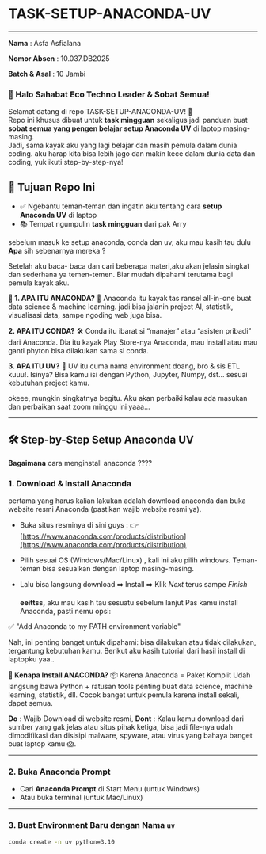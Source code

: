 # TASK-SETUP-ANACONDA-UV
----
**Nama** : Asfa Asfialana

**Nomor Absen** : 10.037.DB2025

**Batch & Asal** : 10 Jambi

### 👋 Halo Sahabat Eco Techno Leader & Sobat Semua!

Selamat datang di repo TASK-SETUP-ANACONDA-UV! 🎉  
Repo ini khusus dibuat untuk **task mingguan** sekaligus jadi panduan buat **sobat semua yang pengen belajar setup Anaconda UV** di laptop masing-masing.  
Jadi, sama kayak aku yang lagi belajar dan masih pemula dalam dunia coding. aku harap kita bisa lebih jago dan makin kece dalam dunia data dan coding, yuk ikuti step-by-step-nya!


## 🎯 Tujuan Repo Ini

- ✅ Ngebantu teman-teman dan ingatin aku tentang cara **setup Anaconda UV** di laptop
- 📚 Tempat ngumpulin **task mingguan** dari pak  Arry

sebelum masuk ke setup anaconda, conda dan uv, aku mau kasih tau dulu **Apa** sih sebenarnya mereka ?

Setelah aku baca- baca dan cari beberapa materi,aku akan jelasin singkat dan sederhana ya temen-temen. Biar mudah dipahami terutama bagi pemula kayak aku. 

**🐍 1. APA ITU ANACONDA?**
🎒 Anaconda itu kayak tas ransel all-in-one buat data science & machine learning. jadi bisa jalanin project AI, statistik, visualisasi data, sampe ngoding web juga bisa.

**2. APA ITU CONDA?**
🛠️ Conda itu ibarat si “manajer” atau “asisten pribadi” dari Anaconda. Dia itu kayak Play Store-nya Anaconda, mau install atau mau ganti phyton bisa dilakukan sama si conda. 

**3. APA ITU UV?**
🌱 UV itu cuma nama environment doang, bro & sis ETL kuuu!. Isinya? Bisa kamu isi dengan Python, Jupyter, Numpy, dst… sesuai kebutuhan project kamu.

okeee, mungkin singkatnya begitu. Aku akan perbaiki kalau ada masukan dan perbaikan saat zoom minggu ini yaaa...

---

## 🛠️ Step-by-Step Setup Anaconda UV

**Bagaimana** cara menginstall anaconda ????

### 1. Download & Install Anaconda
pertama yang harus kalian lakukan adalah download anaconda dan buka website resmi Anaconda (pastikan wajib website resmi ya). 
- Buka situs resminya di sini guys :
  👉 [https://www.anaconda.com/products/distribution](https://www.anaconda.com/products/distribution)
- Pilih sesuai OS (Windows/Mac/Linux) , kali ini aku pilih windows. Teman-teman bisa sesuaikan dengan laptop masing-masing.
- Lalu bisa langsung download ➡️ Install ➡️ Klik *Next* terus sampe *Finish*
  
  **eeittss,** aku mau kasih tau sesuatu sebelum lanjut
  Pas kamu install Anaconda, pasti nemu opsi:

✅ "Add Anaconda to my PATH environment variable"

Nah, ini penting banget untuk dipahami: bisa dilakukan atau tidak dilakukan, tergantung kebutuhan kamu. Berikut aku kasih tutorial dari hasil install di laptopku yaa..

**🐍 Kenapa Install ANACONDA?**
📦 Karena Anaconda = Paket Komplit
Udah langsung bawa Python + ratusan tools penting buat data science, machine learning, statistik, dll. Cocok banget untuk pemula karena install sekali, dapet semua.

**Do** : Wajib Download di website resmi, **Dont** : Kalau kamu download dari sumber yang gak jelas atau situs pihak ketiga, bisa jadi file-nya udah dimodifikasi dan disisipi malware, spyware, atau virus yang bahaya banget buat laptop kamu 😱. 

-----

### 2. Buka Anaconda Prompt
- Cari **Anaconda Prompt** di Start Menu (untuk Windows)
- Atau buka terminal (untuk Mac/Linux)

---

### 3. Buat Environment Baru dengan Nama `uv`

```bash
conda create -n uv python=3.10

